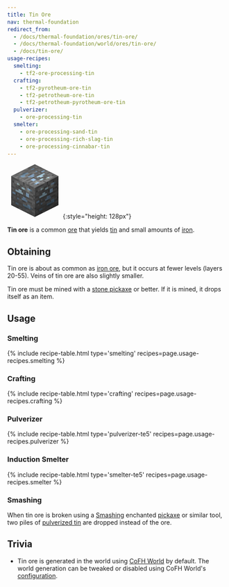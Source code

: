```yaml
---
title: Tin Ore
nav: thermal-foundation
redirect_from:
  - /docs/thermal-foundation/ores/tin-ore/
  - /docs/thermal-foundation/world/ores/tin-ore/
  - /docs/tin-ore/
usage-recipes:
  smelting:
    - tf2-ore-processing-tin
  crafting:
    - tf2-pyrotheum-ore-tin
    - tf2-petrotheum-ore-tin
    - tf2-petrotheum-pyrotheum-ore-tin
  pulverizer:
    - ore-processing-tin
  smelter:
    - ore-processing-sand-tin
    - ore-processing-rich-slag-tin
    - ore-processing-cinnabar-tin
---
```


![Tin ore](/assets/images/thermal-foundation/ore-tin.png){:style="height: 128px"}


**Tin ore** is a common [ore](https://minecraft.gamepedia.com/Ore) that yields
[tin](/docs/thermal-foundation/tin-ingot/) and small amounts of
[iron](https://minecraft.gamepedia.com/Iron_Ingot).


Obtaining
---------

Tin ore is about as common as [iron
ore](https://minecraft.gamepedia.com/Iron_Ore), but it occurs at fewer levels
(layers 20-55). Veins of tin ore are also slightly smaller.

Tin ore must be mined with a [stone
pickaxe](https://minecraft.gamepedia.com/Pickaxe) or better. If it is mined, it
drops itself as an item.


Usage
-----

### Smelting
{% include recipe-table.html type='smelting' recipes=page.usage-recipes.smelting %}

### Crafting
{% include recipe-table.html type='crafting' recipes=page.usage-recipes.crafting %}

### Pulverizer
{% include recipe-table.html type='pulverizer-te5' recipes=page.usage-recipes.pulverizer %}

### Induction Smelter
{% include recipe-table.html type='smelter-te5' recipes=page.usage-recipes.smelter %}

### Smashing
When tin ore is broken using a [Smashing](/docs/cofh-core/smashing/) enchanted
[pickaxe](https://minecraft.gamepedia.com/Pickaxe) or similar tool, two piles of
[pulverized tin](/docs/thermal-foundation/pulverized-tin/) are dropped instead
of the ore.


Trivia
------

* Tin ore is generated in the world using [CoFH World](/docs/cofh-world/) by
  default. The world generation can be tweaked or disabled using CoFH World's
  [configuration](/docs/cofh-world/world-generator-configuration/).
